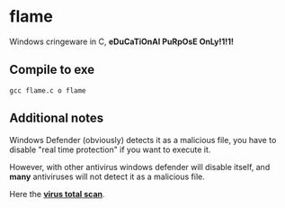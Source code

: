 # flame
Windows cringeware in C, **eDuCaTiOnAl PuRpOsE OnLy!1!1!**

## Compile to exe
`gcc flame.c o flame`

## Additional notes
Windows Defender (obviously) detects it as a malicious file, you have to disable "real time protection" if you want to execute it.

However, with other antivirus windows defender will disable itself, and **many** antiviruses will not detect it as a malicious file.

Here the [**virus total scan**](https://www.virustotal.com/gui/file/4ea0adb5869261a3b588bb5975b76037a6e77a72e09bebcd33d3d2560c3add56/detection).
